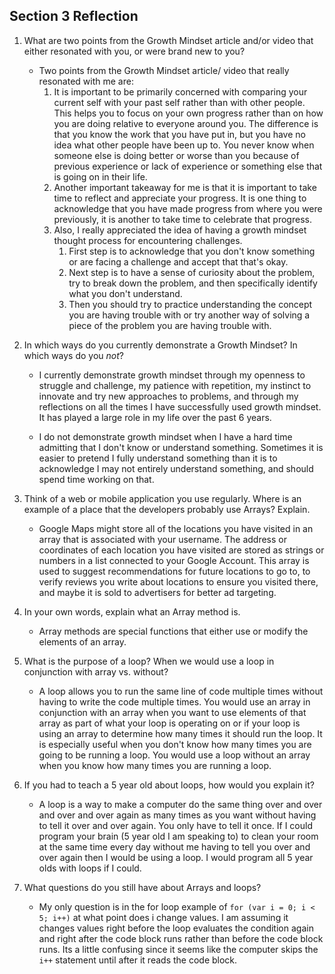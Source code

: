 ## Section 3 Reflection

1. What are two points from the Growth Mindset article and/or video that either resonated with you, or were brand new to you?

   * Two points from the Growth Mindset article/ video that really resonated with me are:
     1. It is important to be primarily concerned with comparing your current self with your past self rather than with other people. This helps you to focus on your own progress rather than on how you are doing relative to everyone around you. The difference is that you know the work that you have put in, but you have no idea what other people have been up to. You never know when someone else is doing better or worse than you because of previous experience or lack of experience or something else that is going on in their life.
     2. Another important takeaway for me is that it is important to take time to reflect and appreciate your progress. It is one thing to acknowledge that you have made progress from where you were previously, it is another to take time to celebrate that progress.
     3. Also, I really appreciated the idea of having a growth mindset thought process for encountering challenges.
        1. First step is to acknowledge that you don't know something or are facing a challenge and accept that that's okay.
        2. Next step is to have a sense of curiosity about the problem, try to break down the problem, and then specifically identify what you don't understand.
        3. Then you should try to practice understanding the concept you are having trouble with or try another way of solving a piece of the problem you are having trouble with.


1. In which ways do you currently demonstrate a Growth Mindset? In which ways do you _not_?

   * I currently demonstrate growth mindset through my openness to struggle and challenge, my patience with repetition, my instinct to innovate and try new approaches to problems, and through my reflections on all the times I have successfully used growth mindset. It has played a large role in my life over the past 6 years.

   * I do not demonstrate growth mindset when I have a hard time admitting that I don't know or understand something. Sometimes it is easier to pretend I fully understand something than it is to acknowledge I may not entirely understand something, and should spend time working on that.


1. Think of a web or mobile application you use regularly. Where is an example of a place that the developers probably use Arrays? Explain.

   * Google Maps might store all of the locations you have visited in an array that is associated with your username. The address or coordinates of each location you have visited are stored as strings or numbers in a list connected to your Google Account. This array is used to suggest recommendations for future locations to go to, to verify reviews you write about locations to ensure you visited there, and maybe it is sold to advertisers for better ad targeting.


1. In your own words, explain what an Array method is.

   * Array methods are special functions that either use or modify the elements of an array.


1. What is the purpose of a loop? When we would use a loop in conjunction with array vs. without?

   * A loop allows you to run the same line of code multiple times without having to write the code multiple times. You would use an array in conjunction with an array when you want to use elements of that array as part of what your loop is operating on or if your loop is using an array to determine how many times it should run the loop. It is especially useful when you don't know how many times you are going to be running a loop. You would use a loop without an array when you know how many times you are running a loop.


1. If you had to teach a 5 year old about loops, how would you explain it?

   * A loop is a way to make a computer do the same thing over and over and over and over again as many times as you want without having to tell it over and over again. You only have to tell it once. If I could program your brain (5 year old I am speaking to) to clean your room at the same time every day without me having to tell you over and over again then I would be using a loop. I would program all 5 year olds with loops if I could.


1. What questions do you still have about Arrays and loops?

   * My only question is in the for loop example of `for (var i = 0; i < 5; i++)` at what point does i change values. I am assuming it changes values right before the loop evaluates the condition again and right after the code block runs rather than before the code block runs. Its a little confusing since it seems like the computer skips the `i++` statement until after it reads the code block.
